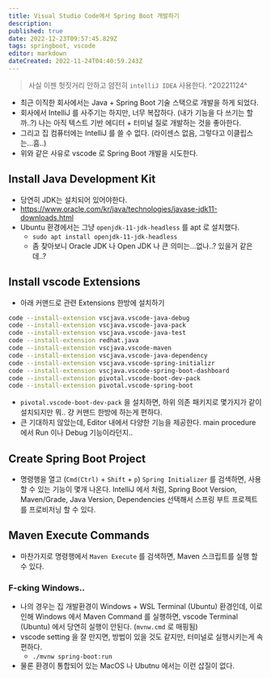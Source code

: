 ```yaml
---
title: Visual Studio Code에서 Spring Boot 개발하기
description: 
published: true
date: 2022-12-23T09:57:45.829Z
tags: springboot, vscode
editor: markdown
dateCreated: 2022-11-24T04:40:59.243Z
---
```


> 사실 이젠 헛짓거리 안하고 얌전히 `intelliJ IDEA` 사용한다. ^20221124^

- 최근 이직한 회사에서는 Java + Spring Boot 기술 스택으로 개발을 하게 되었다.
- 회사에서 IntelliJ 를 사주기는 하지만, 너무 복잡하다. (내가 기능을 다 쓰기는 할까..?) 나는 아직 텍스트 기반 에디터 + 터미널 질로 개발하는 것을 좋아한다.
- 그리고 집 컴퓨터에는 IntelliJ 를 쓸 수 없다. (라이센스 없음, 그렇다고 이클립스는...흠..)
- 위와 같은 사유로 vscode 로 Spring Boot 개발을 시도한다.

## Install Java Development Kit

- 당연히 JDK는 설치되어 있어야한다.
- https://www.oracle.com/kr/java/technologies/javase-jdk11-downloads.html
- Ubuntu 환경에서는 그냥 `openjdk-11-jdk-headless` 를 apt 로 설치했다.
  - `sudo apt install openjdk-11-jdk-headless`
  - 좀 찾아보니 Oracle JDK 나 Open JDK 나 큰 의미는...없나..? 있을거 같은데..?

## Install vscode Extensions

- 아래 커맨드로 관련 Extensions 한방에 설치하기

```bash
code --install-extension vscjava.vscode-java-debug
code --install-extension vscjava.vscode-java-pack
code --install-extension vscjava.vscode-java-test
code --install-extension redhat.java
code --install-extension vscjava.vscode-maven
code --install-extension vscjava.vscode-java-dependency
code --install-extension vscjava.vscode-spring-initializr
code --install-extension vscjava.vscode-spring-boot-dashboard
code --install-extension pivotal.vscode-boot-dev-pack
code --install-extension pivotal.vscode-spring-boot
```

- `pivotal.vscode-boot-dev-pack` 을 설치하면, 하위 의존 패키지로 몇가지가 같이 설치되지만 뭐.. 걍 커맨드 한방에 하는게 편하다.
- 큰 기대하지 않았는데, Editor 내에서 다양한 기능을 제공한다. main procedure 에서 Run 이나 Debug 기능이라던지..

## Create Spring Boot Project

- 명령행을 열고 (`Cmd(Ctrl)` + `Shift` + `p`) `Spring Initializer` 를 검색하면, 사용할 수 있는 기능이 몇개 나온다. IntelliJ 에서 처럼, Spring Boot Version, Maven/Grade, Java Version, Dependencies 선택해서 스프링 부트 프로젝트를 프로비저닝 할 수 있다.

## Maven Execute Commands

- 마찬가지로 명령행에서 `Maven Execute` 를 검색하면, Maven 스크립트를 실행 할 수 있다.

### F-cking Windows..

- 나의 경우는 집 개발환경이 Windows + WSL Terminal (Ubuntu) 환경인데, 이로 인해 Windows 에서 Maven Command 를 실행하면, vscode Terminal (Ubuntu) 에서 당연히 실행이 안된다. (`mvnw.cmd` 로 매핑됨)
- vscode setting 을 잘 만지면, 방법이 있을 것도 같지만, 터미널로 실행시키는게 속편하다.
  - `./mvnw spring-boot:run`
- 물론 환경이 통합되어 있는 MacOS 나 Ubutnu 에서는 이런 삽질이 없다.
